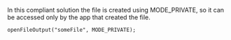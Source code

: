 
In this compliant solution the file is created using MODE\_PRIVATE, so
it can be accessed only by the app that created the file.

    openFileOutput("someFile", MODE_PRIVATE);

